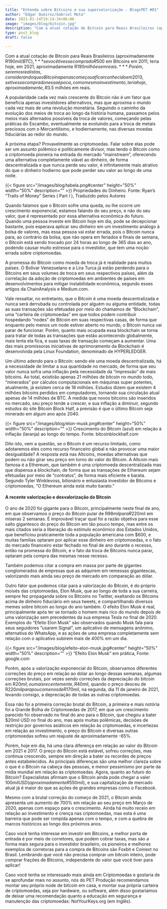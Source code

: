 ```yaml
---
title: "Entenda sobre Bitcoins e sua supervalorização - BlogsPET #01"
author: "Edgar Queiroz/Gabriel Mota"
date: 2021-01-14T19:14:34+06:00
image: "images/blog/bitcoin.jpg"
description: "Com a atual cotação de Bitcoin para Reais Brasileiros (aproximadamente R$190mil/BTC), se você tivesse comprado R$500 em Bitcoins em 2011, teria hoje, em 2021, aproximadamente R$190 milhões em reais."
type: post_blog
draft: false

---
```




Com a atual cotação de Bitcoin para Reais Brasileiros (aproximadamente R$190mil/BTC), ***se você tivesse comprado R$500 em Bitcoins em 2011, teria hoje, em 2021, aproximadamente R$190 milhões em reais.*** Porém, seremos realistas, considerando que o Bitcoin apenas começou a ficar conhecido em 2013, se tivesse comprado nessa época, com o mesmo investimento, teria hoje, aproximadamente, R$3.5 milhões em reais.


A popularidade cada vez mais crescente do Bitcoin não é um fator que beneficia apenas investidores alternativos, mas que aproxima o mundo cada vez mais de uma revolução monetária. Seguindo o caminho da evolução dos meios de troca ao longo da história humana, passamos pelos meios mais alternados possíveis da troca de valores, começando pelas práticas do Escambo, eventualmente se evoluindo para a troca de metais preciosos com o Mercantilismo, e hodiernamente, nas diversas moedas fiduciárias ao redor do mundo. 


A próxima etapa? Provavelmente as criptomoedas. Falar sobre elas pode ser um assunto polêmico e politicamente divisor, mas tendo o Bitcoin como a criptomoeda pioneira na entrada do mercado “mainstream”, oferecendo uma alternativa completamente viável ao dinheiro, de forma descentralizada e que nunca perde seu valor, é infinitamente mais atrativo do que o dinheiro hodierno que pode perder seu valor ao longo de uma noite. 

{{< figure src="/images/blog/tabela.png#center" height="50%" width="50%" description="" >}}
Propriedades do Dinheiro. Fonte: Ryan’s “Traits of Money” Series ( Part I ), Traduzido pelos Autores

Quando falamos que o Bitcoin sofre uma queda, ou lhe ocorre um crescimento exponencial, estamos falando do seu preço, e não do seu valor, que é representado por essa alternativa econômica do futuro. Quando uma pessoa investe em Bitcoin hoje em dia, pode se decepcionar bastante, pois esperava aplicar seu dinheiro em um investimento análogo à bolsa de valores, mas essa pessoa vai estar errada, pois o Bitcoin nunca para, ao contrário da bolsa, que não opera em feriados e finais de semana, o Bitcoin está sendo trocado por 24 horas ao longo de 365 dias ao ano, podendo causar muito estresse para o investidor, que tem uma noção errada sobre criptomoedas.

A promessa do Bitcoin como moeda de troca já é realidade para muitos países. O Bolívar Venezuelano e a Lira Turca já estão perdendo para o Bitcoins em seus volumes de troca em seus respectivos países, além da correlação da adoção de criptomoedas em ambientes de países em desenvolvimentos para mitigar instabilidade econômica, segundo esses artigos da ChainAnalysis e Medium.com.


Vale ressaltar, no entretanto, que o Bitcoin é uma moeda descentralizada e nunca será derrubada ou controlada por alguém ou alguma entidade, todas as suas transações são efetuadas por meio do chamamos de “Blockchain”, uma “carteira de criptomoedas” em que todos podem contribuir hospedando “nodes” de Bitcoin em suas respectivas casas, de forma que enquanto pelo menos um node estiver aberto no mundo, o Bitcoin nunca vai parar de funcionar. Porém, quanto mais ocupada essa blockchain se torna para tratar de todas as transações que estão acontecendo globalmente, mais lenta ela fica, e suas taxas de transação começam a aumentar. Uma das mais promissoras iniciativas de aprimoramento da Blockchain é desenvolvida pela Linux Foundation, denominado de HYPERLEDGER.


Um último adendo para o Bitcoin: sendo ele uma moeda descentralizada, há a necessidade de limitar a sua quantidade no mercado, de forma que seu valor nunca sofra uma inflação pela necessidade da “impressão” de mais bitcoins. Ao total, existirão apenas 21 milhões de bitcoin no mundo todo, “minerados” por cálculos computacionais em máquinas super potentes, atualmente, já existem cerca de 18 milhões. Estudos dizem que existem 4 milhões bitcoins perdidos em computadores, tornando sua circulação atual apenas de 14 milhões de BTC. À medida que novos bitcoins são inseridos no mercado, seu preço tende a crescer, e sua inflação a diminuir, segundo estudos do  site Bitcoin Block Half, a previsão é que o último Bitcoin seja minerado em algum ano após 2040. 

{{< figure src="/images/blog/elon-musk.png#center" height="50%" width="50%" description="" >}}
Crescimento do Bitcoin (azul) em relação à inflação (laranja) ao longo do tempo. Fonte: bitcoinblockhalf.com


Dito isto, vem a questão, se o Bitcoin é um recurso limitado, como adotaremos eles como recurso financeiro global e não provocar uma maior desigualdade? A resposta está nas Altcoins, moedas alternativas que podem ou não girar seu preço em torno do valor do Bitcoin. A Altcoin mais famosa é a Ethereum, que também é uma criptomoeda descentralizada mas que dispensa a blockchain, de forma que as transações de Ethereum sejam efetuadas por meio de “contratos”, de forma mais eficiente e barata. Segundo Tyler Winklevoss, bilionário e entusiasta investidor de Bitcoins e criptomoedas, “O Ethereum ainda está muito barato.”

#### A recente valorização e desvalorização do Bitcoin
O ano de 2020 foi gigante para o Bitcoin, principalmente neste final de ano, em que observamos o preço do Bitcoin pular de R$98mil para R$220mil em míseras 2 semanas. 
É improvável traçar qual foi a razão objetiva para esse salto gigantesco do preço do Bitcoin em tão pouco tempo, mas entre os mais citados seria a liberação do estímulo econômico dos Estados Unidos, que beneficiou praticamente toda a população americana com $600, e muitas famílias optaram por aplicar esse dinheiro em criptomoedas, e o fato do mercado financeiro estar fechado no final de ano durante o recesso, então na promessa do Bitcoin, e o fato da troca de Bitcoins nunca parar, optaram pela compra das mesmas nesse recesso. 


Também podemos citar a compra em massa por parte de gigantes conglomerados de empresas que as adquirem em remessas gigantescas, valorizando mais ainda seu preço de mercado em comparação ao dólar.


Outro fator que podemos citar para a valorização do Bitcoin, é do próprio moisés das criptomoedas, Elon Musk, que ao longo de toda a sua carreira, sempre fez propaganda sobre os Bitcoins no Twitter, exaltando os Bitcoins acima de dinheiro fiduciário em seus tweets, e compartilhando diversos memes sobre bitcoin ao longo do ano também. O efeito Elon Musk é real, principalmente após ter se tornado o homem mais rico do mundo depois de uma valorização sem precedentes da sua empresa Tesla no final de 2020. Exemplos do “Efeito Elon Musk” são observados quando Musk fala para seus seguidores “usarem Signal”, um aplicativo de mensagens anônimo, alternativa do WhatsApp, e as ações de uma empresa completamente sem relação com o aplicativo subirem mais de 400% em um dia.

{{< figure src="/images/blog/efeito-elon-musk.jpg#center" height="50%" width="50%" description="" >}}
“Efeito Elon Musk” em prática, Fonte: google.com

Porém, após a valorização exponencial do Bitcoin, observamos diferentes correções do preço em relação ao dólar ao longo dessas semanas, algumas correções brutais, por vezes sendo correções da depreciação do bitcoin em R$20mil, ou mais recentemente, R$40mil, quando o preço desceu de R$220mil para pouco menos de R$170mil, na segunda, dia 11 de janeiro de 2021, levando consigo, a depreciação de todas as outras criptomoedas.
	

Essa não foi a primeira correção brutal do Bitcoin, a primeira e mais notória foi a Grande Bolha de Criptomoedas de 2017, em que um crescimento parecido foi observado no final do ano para o Bitcoin, que chegou a bater $20mil USD no final do ano, mas após muitas polêmicas, decisões de restrição por governos asiáticos em relação às criptomoedas, e incertezas em relação ao investimento, o preço do Bitcoin e diversas outras criptomoedas sofreu um reajuste de aproximadamente -65%. 


Porém, hoje em dia, há uma clara diferença em relação ao valor do Bitcoin em 2021 e 2017. O preço do Bitcoin está estável, sofreu correções, mas continua crescendo, sempre em direção a bater os recordes de preços antes estabelecidos. As principais diferenças são uma melhor clareza sobre o que é o Bitcoin na cabeça das pessoas, e menor pessimismo por parte da mídia mundial em relação às criptomoedas. Agora, quanto ao futuro do Bitcoin? Especialistas afirmam que o Bitcoin ainda pode chegar a valer $100mil USD (aproximadamente R$550mil), e sua capitalização de mercado atual já é maior do que as ações de grandes empresas como o Facebook.


Mesmo com a brutal correção do começo de 2021, o Bitcoin ainda apresenta um aumento de 700% em relação ao seu preço em Março de 2020, apenas com espaço para o crescimento. Ainda há muito receio em relação ao investimento e crença nas criptomoedas, mas esta é uma barreira que pode ser rompida apenas com o tempo, e com a quebra de marcos históricos ao longo dos próximos anos.


Caso você tenha interesse em investir em Bitcoins, a melhor porta de entrada é por meio de corretores, que podem cobrar taxas, mas são a forma mais segura para o investidor brasileiro, os pioneiros e melhores exemplos de corretoras para a compra de Bitcoins são Foxbit e Coinext no Brasil. Lembrando que você não precisa comprar um bitcoin inteiro, pode comprar frações de Bitcoins, independente do valor que você tiver para aplicar!

Caso você tenha se interessado mais ainda em Criptomoedas e gostaria de se aprofundar mais no assunto, nós do PET Produção recomendamos montar seu próprio node de bitcoin em casa, e montar sua própria carteira de criptomoedas, seja por hardware, ou software, além disso gostaríamos de deixar uma recomendação quanto a educação em segurança e manutenção das criptomoedas: NotYourKeys.org (em Inglês).

